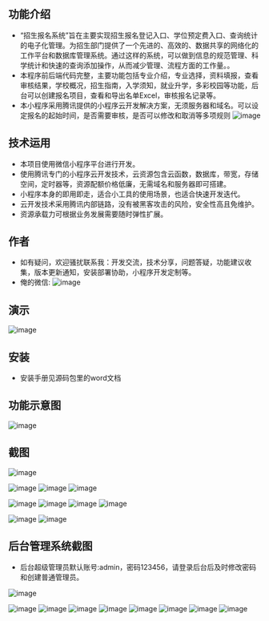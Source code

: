 ## 功能介绍 

 - “招生报名系统”旨在主要实现招生报名登记入口、学位预定费入口、查询统计的电子化管理。为招生部门提供了一个先进的、高效的、数据共享的网络化的工作平台和数据库管理系统。通过这样的系统，可以做到信息的规范管理、科学统计和快速的查询添加操作，从而减少管理、流程方面的工作量。。
- 本程序前后端代码完整，主要功能包括专业介绍，专业选择，资料填报，查看审核结果，学校概况，招生指南，入学须知，就业升学，多彩校园等功能，后台可以创建报名项目，查看和导出名单Excel，审核报名记录等。
- 本小程序采用腾讯提供的小程序云开发解决方案，无须服务器和域名。可以设定报名的起始时间，是否需要审核，是否可以修改和取消等多项规则
![image](https://user-images.githubusercontent.com/126245263/221330285-8d609303-b8e9-4b09-b6ab-f674577d28e8.png)

## 技术运用
- 本项目使用微信小程序平台进行开发。
- 使用腾讯专门的小程序云开发技术，云资源包含云函数，数据库，带宽，存储空间，定时器等，资源配额价格低廉，无需域名和服务器即可搭建。
- 小程序本身的即用即走，适合小工具的使用场景，也适合快速开发迭代。
- 云开发技术采用腾讯内部链路，没有被黑客攻击的风险，安全性高且免维护。
- 资源承载力可根据业务发展需要随时弹性扩展。  



## 作者
- 如有疑问，欢迎骚扰联系我：开发交流，技术分享，问题答疑，功能建议收集，版本更新通知，安装部署协助，小程序开发定制等。
- 俺的微信: 
![image](https://user-images.githubusercontent.com/126245263/221330295-3536a97a-ac0d-40f0-8e89-77d6275e27a8.png)



## 演示 
![image](https://user-images.githubusercontent.com/126245263/221330293-cf5553b9-3555-4505-bc26-ff20f14fd867.png)
 

## 安装

- 安装手册见源码包里的word文档


## 功能示意图

![image](https://user-images.githubusercontent.com/126245263/221330300-17d271ee-7ed6-4bbf-a686-ae49d9a09971.png)


## 截图

![image](https://user-images.githubusercontent.com/126245263/221330314-e5f15ef9-5067-469d-8543-28208f8cb58d.png)

![image](https://user-images.githubusercontent.com/126245263/221330315-8a02196e-bdfc-475b-9df1-39299465aa85.png)
![image](https://user-images.githubusercontent.com/126245263/221330319-b4ff61f8-25f0-4e96-8858-32e40493c532.png)
![image](https://user-images.githubusercontent.com/126245263/221330322-e70f56ba-4b9b-45f7-aea9-78037696bd82.png)

![image](https://user-images.githubusercontent.com/126245263/221330323-1869e357-56df-4df7-a02b-223d9674a4a2.png)
![image](https://user-images.githubusercontent.com/126245263/221330326-28115db9-abcd-49c3-95e6-16f5056fd506.png)
![image](https://user-images.githubusercontent.com/126245263/221330329-f1abfb71-4a2c-4cdd-b74b-9c42b99e5c01.png)
![image](https://user-images.githubusercontent.com/126245263/221330334-7c1c71b4-1ac0-4f6a-8663-7a1eace384b7.png)

![image](https://user-images.githubusercontent.com/126245263/221330337-37dd5269-c22a-4ade-a584-754cd60c45eb.png)
![image](https://user-images.githubusercontent.com/126245263/221330339-d5b71452-52f2-4443-8a53-d22503c52976.png)






 

## 后台管理系统截图 
- 后台超级管理员默认账号:admin，密码123456，请登录后台后及时修改密码和创建普通管理员。

 ![image](https://user-images.githubusercontent.com/126245263/221330341-f3dd050f-9e61-4253-b095-13abb69bccbc.png)

 ![image](https://user-images.githubusercontent.com/126245263/221330344-40d57ce8-2705-4fdf-a623-0fa6345d6aa8.png)
![image](https://user-images.githubusercontent.com/126245263/221330349-ef23e0b0-1e07-4885-bbdb-59c26f5922bd.png)
![image](https://user-images.githubusercontent.com/126245263/221330350-8aae1ce1-d351-405b-bd7f-96b59659dfc4.png)
![image](https://user-images.githubusercontent.com/126245263/221330351-9a4e9f31-2fd3-421d-8d81-60ab03d70736.png)
![image](https://user-images.githubusercontent.com/126245263/221330355-3c896887-c228-4e97-a3fb-7542936084b5.png)
![image](https://user-images.githubusercontent.com/126245263/221330357-24032aa1-0f02-4cdd-992d-dff99f19fc0f.png)
![image](https://user-images.githubusercontent.com/126245263/221330361-625797c3-2c6a-4677-b8dc-9ec52a356dd6.png)
![image](https://user-images.githubusercontent.com/126245263/221330362-b31b74e3-97c7-4cd4-9209-f6592c995a74.png)

 
 
 
 
 
 
 
